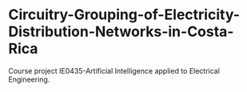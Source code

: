 # Circuitry-Grouping-of-Electricity-Distribution-Networks-in-Costa-Rica
Course project IE0435-Artificial Intelligence applied to Electrical Engineering. 
